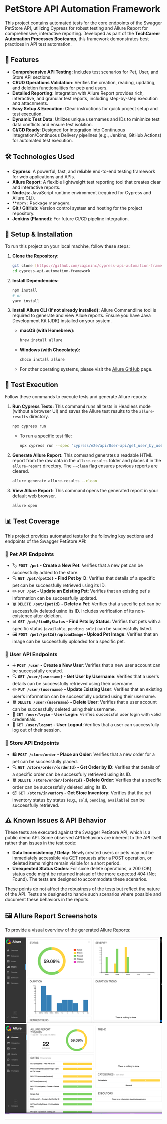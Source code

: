 # PetStore API Automation Framework

This project contains automated tests for the core endpoints of the Swagger PetStore API, utilizing Cypress for robust testing and Allure Report for comprehensive, interactive reporting. Developed as part of the **TechCareer Automation Processes Bootcamp**, this framework demonstrates best practices in API test automation.

## 🌟 Features

* **Comprehensive API Testing**: Includes test scenarios for Pet, User, and Store API sections.
* **CRUD Operations Validation**: Verifies the creation, reading, updating, and deletion functionalities for pets and users.
* **Detailed Reporting**: Integration with Allure Report provides rich, interactive, and granular test reports, including step-by-step execution and attachments.
* **Easy Setup & Execution**: Clear instructions for quick project setup and test execution.
* **Dynamic Test Data**: Utilizes unique usernames and IDs to minimize test data conflicts and ensure test isolation.
* **CI/CD Ready**: Designed for integration into Continuous Integration/Continuous Delivery pipelines (e.g., Jenkins, GitHub Actions) for automated test execution.

## 🛠️ Technologies Used

* **Cypress**: A powerful, fast, and reliable end-to-end testing framework for web applications and APIs.
* **Allure Report**: A flexible lightweight test reporting tool that creates clear and interactive reports.
* **Node.js**: JavaScript runtime environment (required for Cypress and Allure CLI).
* **npm : Package managers.
* **Git / GitHub**: Version control system and hosting for the project repository.
* **Jenkins (Planned)**: For future CI/CD pipeline integration.

## 🚀 Setup & Installation

To run this project on your local machine, follow these steps:

1.  **Clone the Repository:**
    ```bash
    git clone [https://github.com/cagininc/cypress-api-automation-framework.git](https://github.com/cagininc/cypress-api-automation-framework.git)
    cd cypress-api-automation-framework
    ```

2.  **Install Dependencies:**
    ```bash
    npm install
    # or
    yarn install
    ```

3.  **Install Allure CLI (If not already installed):**
    Allure Commandline tool is required to generate and view Allure reports. Ensure you have Java Development Kit (JDK) installed on your system.

    * **macOS (with Homebrew):**
        ```bash
        brew install allure
        ```
    * **Windows (with Chocolatey):**
        ```bash
        choco install allure
        ```
    * For other operating systems, please visit the [Allure GitHub](https://github.com/allure-framework/allure2/wiki/Commands) page.

## 🧪 Test Execution

Follow these commands to execute tests and generate Allure reports:

1.  **Run Cypress Tests:**
    This command runs all tests in Headless mode (without a browser UI) and saves the Allure test results to the `allure-results` directory.

    ```bash
    npx cypress run
    ```
    * To run a specific test file:
        ```bash
        npx cypress run --spec "cypress/e2e/api/User-api/get_user_by_username.cy.js"
        ```

2.  **Generate Allure Report:**
    This command generates a readable HTML report from the raw data in the `allure-results` folder and places it in the `allure-report` directory. The `--clean` flag ensures previous reports are cleared.

    ```bash
    allure generate allure-results --clean
    ```

3.  **View Allure Report:**
    This command opens the generated report in your default web browser.

    ```bash
    allure open
    ```

## 📊 Test Coverage

This project provides automated tests for the following key sections and endpoints of the Swagger PetStore API:

### 🐶 Pet API Endpoints

* 🏷️ **`POST /pet` - Create a New Pet**: Verifies that a new pet can be successfully added to the store.
* 🔍 **`GET /pet/{petId}` - Find Pet by ID**: Verifies that details of a specific pet can be successfully retrieved using its ID.
* ✏️ **`PUT /pet` - Update an Existing Pet**: Verifies that an existing pet's information can be successfully updated.
* 🗑️ **`DELETE /pet/{petId}` - Delete a Pet**: Verifies that a specific pet can be successfully deleted using its ID. Includes verification of its non-existence after deletion.
* 📊 **`GET /pet/findByStatus` - Find Pets by Status**: Verifies that pets with a specific status (`available`, `pending`, `sold`) can be successfully listed.
* 🖼️ **`POST /pet/{petId}/uploadImage` - Upload Pet Image**: Verifies that an image can be successfully uploaded for a specific pet.

### 👤 User API Endpoints

* ➕ **`POST /user` - Create a New User**: Verifies that a new user account can be successfully created.
* 🔍 **`GET /user/{username}` - Get User by Username**: Verifies that a user's details can be successfully retrieved using their username.
* ✏️ **`PUT /user/{username}` - Update Existing User**: Verifies that an existing user's information can be successfully updated using their username.
* 🗑️ **`DELETE /user/{username}` - Delete User**: Verifies that a user account can be successfully deleted using their username.
* 🔑 **`GET /user/login` - User Login**: Verifies successful user login with valid credentials.
* 🚪 **`GET /user/logout` - User Logout**: Verifies that a user can successfully log out of their session.

### 🛒 Store API Endpoints

* 🛍️ **`POST /store/order` - Place an Order**: Verifies that a new order for a pet can be successfully placed.
* 🔍 **`GET /store/order/{orderId}` - Get Order by ID**: Verifies that details of a specific order can be successfully retrieved using its ID.
* 🗑️ **`DELETE /store/order/{orderId}` - Delete Order**: Verifies that a specific order can be successfully deleted using its ID.
* 📦 **`GET /store/inventory` - Get Store Inventory**: Verifies that the pet inventory status by status (e.g., `sold`, `pending`, `available`) can be successfully retrieved.

## ⚠️ Known Issues & API Behavior

These tests are executed against the Swagger PetStore API, which is a public demo API. Some observed API behaviors are inherent to the API itself rather than issues in the test code:

* **Data Inconsistency / Delay**: Newly created users or pets may not be immediately accessible via GET requests after a POST operation, or deleted items might remain visible for a short period.
* **Unexpected Status Codes**: For some delete operations, a 200 (OK) status code might be returned instead of the more expected 404 (Not Found). The tests are designed to accommodate these scenarios.

These points do not affect the robustness of the tests but reflect the nature of the API. Tests are designed to handle such scenarios where possible and document these behaviors in the reports.

## 🖼️ Allure Report Screenshots

To provide a visual overview of the generated Allure Reports:

![Allure Report Overview Screenshot](./Allure-report1.png)
![Allure Report Test Details Screenshot](./Allure-report2.png)



---
